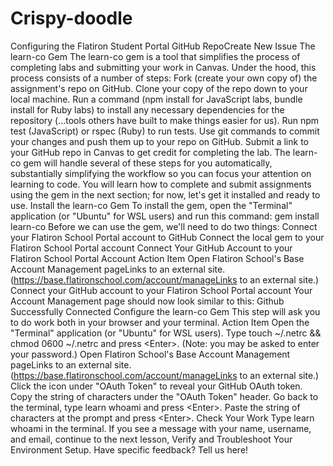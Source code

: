 # Crispy-doodle
Configuring the Flatiron Student Portal GitHub RepoCreate New Issue The learn-co Gem The learn-co gem is a tool that simplifies the process of completing labs and submitting your work in Canvas. Under the hood, this process consists of a number of steps:  Fork (create your own copy of) the assignment's repo on GitHub.  Clone your copy of the repo down to your local machine.  Run a command (npm install for JavaScript labs, bundle install for Ruby labs) to install any necessary dependencies for the repository (...tools others have built to make things easier for us).  Run npm test (JavaScript) or rspec (Ruby) to run tests.  Use git commands to commit your changes and push them up to your repo on GitHub.  Submit a link to your GitHub repo in Canvas to get credit for completing the lab.  The learn-co gem will handle several of these steps for you automatically, substantially simplifying the workflow so you can focus your attention on learning to code. You will learn how to complete and submit assignments using the gem in the next section; for now, let's get it installed and ready to use.  Install the learn-co Gem To install the gem, open the "Terminal" application (or "Ubuntu" for WSL users) and run this command:   gem install learn-co Before we can use the gem, we'll need to do two things:  Connect your Flatiron School Portal account to GitHub Connect the local gem to your Flatiron School Portal account Connect Your GitHub Account to your Flatiron School Portal Account Action Item Open Flatiron School's Base Account Management pageLinks to an external site. (https://base.flatironschool.com/account/manageLinks to an external site.) Connect your GitHub account to your Flatiron School Portal account Your Account Management page should now look similar to this:  Github Successfully Connected  Configure the learn-co Gem This step will ask you to do work both in your browser and your terminal.  Action Item Open the "Terminal" application (or "Ubuntu" for WSL users). Type touch ~/.netrc &amp;&amp; chmod 0600 ~/.netrc and press &lt;Enter>. (Note: you may be asked to enter your password.) Open Flatiron School's Base Account Management pageLinks to an external site. (https://base.flatironschool.com/account/manageLinks to an external site.) Click the icon under "OAuth Token" to reveal your GitHub OAuth token. Copy the string of characters under the "OAuth Token" header. Go back to the terminal, type learn whoami and press &lt;Enter>. Paste the string of characters at the prompt and press &lt;Enter>. Check Your Work Type learn whoami in the terminal. If you see a message with your name, username, and email, continue to the next lesson, Verify and Troubleshoot Your Environment Setup.  Have specific feedback? Tell us here!
